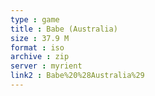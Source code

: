 ```yaml
---
type : game
title : Babe (Australia)
size : 37.9 M
format : iso
archive : zip
server : myrient
link2 : Babe%20%28Australia%29
---
```

